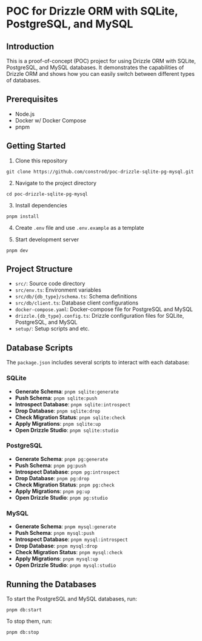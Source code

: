 # POC for Drizzle ORM with SQLite, PostgreSQL, and MySQL

## Introduction

This is a proof-of-concept (POC) project for using Drizzle ORM with SQLite, PostgreSQL, and MySQL databases. It demonstrates the capabilities of Drizzle ORM and shows how you can easily switch between different types of databases.

## Prerequisites

- Node.js
- Docker w/ Docker Compose
- pnpm

## Getting Started

1. Clone this repository

```
git clone https://github.com/constrod/poc-drizzle-sqlite-pg-mysql.git
```

2. Navigate to the project directory

```
cd poc-drizzle-sqlite-pg-mysql
```

3. Install dependencies

```
pnpm install
```

4. Create `.env` file and use `.env.example` as a template
   
5. Start development server

```
pnpm dev
```


## Project Structure

- `src/`: Source code directory
- `src/env.ts`: Environment variables
- `src/db/{db_type}/schema.ts`: Schema definitions
- `src/db/client.ts`: Database client configurations
- `docker-compose.yaml`: Docker-compose file for PostgreSQL and MySQL
- `drizzle.{db_type}.config.ts`: Drizzle configuration files for SQLite, PostgreSQL, and MySQL
- `setup/`: Setup scripts and etc.

## Database Scripts

The `package.json` includes several scripts to interact with each database:

### SQLite

- **Generate Schema**: `pnpm sqlite:generate`
- **Push Schema**: `pnpm sqlite:push`
- **Introspect Database**: `pnpm sqlite:introspect`
- **Drop Database**: `pnpm sqlite:drop`
- **Check Migration Status**: `pnpm sqlite:check`
- **Apply Migrations**: `pnpm sqlite:up`
- **Open Drizzle Studio**: `pnpm sqlite:studio`

### PostgreSQL

- **Generate Schema**: `pnpm pg:generate`
- **Push Schema**: `pnpm pg:push`
- **Introspect Database**: `pnpm pg:introspect`
- **Drop Database**: `pnpm pg:drop`
- **Check Migration Status**: `pnpm pg:check`
- **Apply Migrations**: `pnpm pg:up`
- **Open Drizzle Studio**: `pnpm pg:studio`

### MySQL

- **Generate Schema**: `pnpm mysql:generate`
- **Push Schema**: `pnpm mysql:push`
- **Introspect Database**: `pnpm mysql:introspect`
- **Drop Database**: `pnpm mysql:drop`
- **Check Migration Status**: `pnpm mysql:check`
- **Apply Migrations**: `pnpm mysql:up`
- **Open Drizzle Studio**: `pnpm mysql:studio`

## Running the Databases

To start the PostgreSQL and MySQL databases, run:

```
pnpm db:start
```


To stop them, run:

```
pnpm db:stop
```

